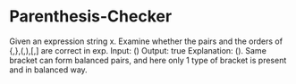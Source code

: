 # Parenthesis-Checker
Given an expression string x. Examine whether the pairs and the orders of {,},(,),[,] are correct in exp. Input:  () Output:  true Explanation:  (). Same bracket can form balanced pairs,  and here only 1 type of bracket is  present and in balanced way.
